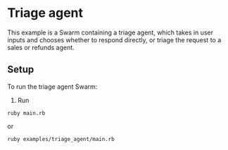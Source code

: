 # Triage agent

This example is a Swarm containing a triage agent, which takes in user inputs and chooses whether to respond directly, or triage the request
to a sales or refunds agent.

## Setup

To run the triage agent Swarm:

1. Run

```shell
ruby main.rb
```
or

```shell
ruby examples/triage_agent/main.rb
```
